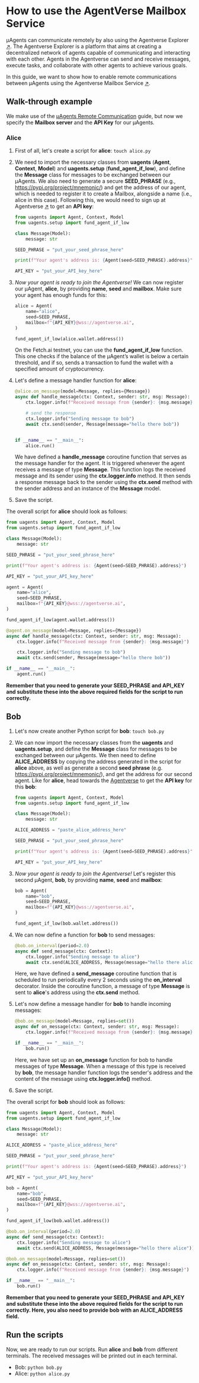 # How to use the AgentVerse Mailbox Service

μAgents can communicate remotely by also using the Agentverse Explorer [↗️](https://agentverse.ai/)️. The Agentverse Explorer is a platform that aims at creating a decentralized network of agents capable of communicating and interacting with each other. Agents in the Agentverse can send and receive messages, execute tasks, and collaborate with other agents to achieve various goals.

In this guide, we want to show how to enable remote communications between μAgents using the Agentverse Mailbox Service [↗️](/docs/references/contracts/uagents-almanac/register-in-the-agentverse-mailbox.md). 

## Walk-through example

We make use of the [μAgents Remote Communication](/docs/guides/agents/start-communicating-with-other-agents/remote-communication.md) guide, but now we specify the **Mailbox server** and the **API Key** for our μAgents.

### Alice 

1. First of all, let's create a script for **alice**: `touch alice.py`
2. We need to import the necessary classes from **uagents** (**Agent**, **Context**, **Model**) and **uagents.setup** (**fund_agent_if_low**), and define the **Message** class for messages to be exchanged between our μAgents. We also need to generate a secure **SEED_PHRASE** (e.g., https://pypi.org/project/mnemonic/) and get the address of our agent, which is  needed to register it to create a Mailbox, alongside a name (i.e., alice in this case). Following this, we would need to sign up at Agentverse [↗️](https://agentverse.ai) to get an **API key**:

    ```py copy
    from uagents import Agent, Context, Model
    from uagents.setup import fund_agent_if_low

    class Message(Model):
        message: str

    SEED_PHRASE = "put_your_seed_phrase_here"
   
    print(f"Your agent's address is: {Agent(seed=SEED_PHRASE).address}")

    API_KEY = "put_your_API_key_here"
    ```

3. _Now your agent is ready to join the Agentverse!_ We can now register our μAgent, **alice**, by providing **name**, **seed** and **mailbox**. Make sure your agent has enough funds for this:

    ```py copy
    alice = Agent(
        name="alice",
        seed=SEED_PHRASE,
        mailbox=f"{API_KEY}@wss://agentverse.ai",
    )

    fund_agent_if_low(alice.wallet.address())
    ```
   
   On the Fetch.ai testnet, you can use the **fund_agent_if_low** function. This one checks if the balance of the μAgent’s wallet is below a certain threshold, and if so, sends a transaction to fund the wallet with a specified amount of cryptocurrency.

4. Let's define a message handler function for **alice**:

    ```py copy
    @alice.on_message(model=Message, replies={Message})
    async def handle_message(ctx: Context, sender: str, msg: Message):
        ctx.logger.info(f"Received message from {sender}: {msg.message}")

        # send the response
        ctx.logger.info("Sending message to bob")
        await ctx.send(sender, Message(message="hello there bob"))


    if __name__ == "__main__":
        alice.run()
    ```
    
    We have defined a **handle_message** coroutine function that serves as the message handler for the agent. It is triggered whenever the agent receives a message of type **Message**. This function logs the received message and its sender using the **ctx.logger.info** method. It then sends a response message back to the sender using the **ctx.send** method with the sender address and an instance of the **Message** model.

5. Save the script.

The overall script for **alice** should look as follows:

```py copy filename="alice.py"
from uagents import Agent, Context, Model
from uagents.setup import fund_agent_if_low

class Message(Model):
    message: str

SEED_PHRASE = "put_your_seed_phrase_here"

print(f"Your agent's address is: {Agent(seed=SEED_PHRASE).address}")

API_KEY = "put_your_API_key_here"

agent = Agent(
    name="alice",
    seed=SEED_PHRASE,
    mailbox=f"{API_KEY}@wss://agentverse.ai",
)

fund_agent_if_low(agent.wallet.address())

@agent.on_message(model=Message, replies={Message})
async def handle_message(ctx: Context, sender: str, msg: Message):
    ctx.logger.info(f"Received message from {sender}: {msg.message}")

    ctx.logger.info("Sending message to bob")
    await ctx.send(sender, Message(message="hello there bob"))

if __name__ == "__main__":
    agent.run()
```

**Remember that you need to generate your SEED_PHRASE and API_KEY and substitute these into the above required fields for the script to run correctly.**

## Bob

1. Let's now create another Python script for **bob**: `touch bob.py`
2. We can now import the necessary classes from the **uagents** and **uagents.setup**, and define the **Message** class for messages to be exchanged between our μAgents. We then need to define **ALICE_ADDRESS** by copying the address generated in the script for **alice** above, as well as generate a second **seed phrase** (e.g. https://pypi.org/project/mnemonic/), and get the address for our second agent. Like for **alice**, head towards the [Agentverse](https://agentverse.ai) to get the **API key** for this **bob**:

    ```py copy
    from uagents import Agent, Context, Model
    from uagents.setup import fund_agent_if_low

    class Message(Model):
        message: str
   
    ALICE_ADDRESS = "paste_alice_address_here"

    SEED_PHRASE = "put_your_seed_phrase_here"
   
    print(f"Your agent's address is: {Agent(seed=SEED_PHRASE).address}")

    API_KEY = "put_your_API_key_here"
    ```

3. _Now your agent is ready to join the Agentverse!_ Let's register this second μAgent, **bob**, by providing **name**, **seed** and **mailbox**:

    ```py copy
    bob = Agent(
        name="bob",
        seed=SEED_PHRASE,
        mailbox=f"{API_KEY}@wss://agentverse.ai",
    )

    fund_agent_if_low(bob.wallet.address())
    ```

4. We can now define a function for **bob** to send messages:

    ```py copy
    @bob.on_interval(period=2.0)
    async def send_message(ctx: Context):
        ctx.logger.info("Sending message to alice")
        await ctx.send(ALICE_ADDRESS, Message(message="hello there alice"))
    ```

    Here, we have defined a **send_message** coroutine function that is scheduled to run periodically every 2 seconds using the **on_interval** decorator. Inside the coroutine function, a message of type **Message** is sent to **alice**'s address using the **ctx.send** method.

5. Let's now define a message handler for **bob** to handle incoming messages: 

    ```py copy
    @bob.on_message(model=Message, replies=set())
    async def on_message(ctx: Context, sender: str, msg: Message):
        ctx.logger.info(f"Received message from {sender}: {msg.message}")

    if __name__ == "__main__":
        bob.run()
    ```
   Here, we have set up an **on_message** function for bob to handle messages of type **Message**. When a message of this type is received by **bob**, the message handler function logs the sender's address and the content of the message using **ctx.logger.info()** method.

6. Save the script.

The overall script for **bob** should look as follows: 

```py copy filename="bob.py"
from uagents import Agent, Context, Model
from uagents.setup import fund_agent_if_low

class Message(Model):
    message: str

ALICE_ADDRESS = "paste_alice_address_here"

SEED_PHRASE = "put_your_seed_phrase_here"

print(f"Your agent's address is: {Agent(seed=SEED_PHRASE).address}")

API_KEY = "put_your_API_key_here"

bob = Agent(
    name="bob",
    seed=SEED_PHRASE,
    mailbox=f"{API_KEY}@wss://agentverse.ai",
)

fund_agent_if_low(bob.wallet.address())

@bob.on_interval(period=2.0)
async def send_message(ctx: Context):
    ctx.logger.info("Sending message to alice")
    await ctx.send(ALICE_ADDRESS, Message(message="hello there alice"))

@bob.on_message(model=Message, replies=set())
async def on_message(ctx: Context, sender: str, msg: Message):
    ctx.logger.info(f"Received message from {sender}: {msg.message}")

if __name__ == "__main__":
    bob.run()
```

**Remember that you need to generate your SEED_PHRASE and API_KEY and substitute these into the above required fields for the script to run correctly. Here, you also need to provide bob with an ALICE_ADDRESS field.** 

## Run the scripts

Now, we are ready to run our scripts. Run **alice** and **bob** from different terminals. The received messages will be printed out in each terminal. 

- Bob: `python bob.py`
- Alice: `python alice.py`
